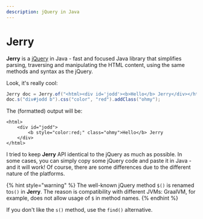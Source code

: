 ```yaml
---
description: jQuery in Java
---
```


# Jerry

**Jerry** is a [jQuery](http://jquery.com/) in Java - fast and focused Java library that simplifies parsing, traversing and manipulating the HTML content, using the same methods and syntax as the jQuery.

Look, it's really cool:

```java
Jerry doc = Jerry.of("<html><div id='jodd'><b>Hello</b> Jerry</div></html>");
doc.s("div#jodd b").css("color", "red").addClass("ohmy");
```

The \(formatted\) output will be:

```markup
<html>
    <div id="jodd">
        <b style="color:red;" class="ohmy">Hello</b> Jerry
    </div>
</html>
```

I tried to keep **Jerry** API identical to the jQuery as much as possible. In some cases, you can simply copy some jQuery code and paste it in Java - and it will work! Of course, there are some differences due to the different nature of the platforms.

{% hint style="warning" %}
The well-known jQuery method `$()` is renamed to`s()` in **Jerry**. The reason is compatibility with different JVMs: GraalVM, for example, does not allow usage of `$` in method names.
{% endhint %}

If you don't like the `s()` method, use the `find()` alternative.

